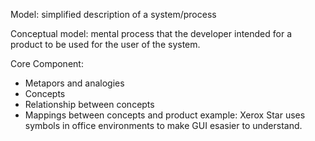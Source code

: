 Model: simplified description of a system/process

Conceptual model: mental process that the developer intended for a product to be used for the user of the system.

Core Component:
- Metapors and analogies
- Concepts
- Relationship between concepts
- Mappings between concepts and product
example: Xerox Star uses symbols in office environments to make GUI esasier to understand.